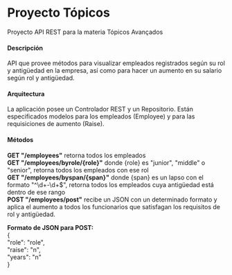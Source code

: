 # Proyecto Tópicos
Proyecto API REST para la materia Tópicos Avançados
#### Descripción
API que provee métodos para visualizar empleados registrados según su rol y antigüedad en la empresa, así como para hacer un aumento en su salario según rol y antigüedad.

#### Arquitectura
La aplicación posee un Controlador REST y un Repositorio. Están especificados modelos para los empleados (Employee) y para las requisiciones de aumento (Raise).

#### Métodos
**GET "/employees"** retorna todos los empleados  
**GET "/employees/byrole/{role}"** donde {role} es "junior", "middle" o "senior", retorna todos los empleados con ese rol  
**GET "/employees/byspan/{span}"** donde {span} es un lapso con el formato "^\\d+\-\\d+$", retorna todos los empleados cuya antigüedad está dentro de ese rango  
**POST "/employees/post"** recibe un JSON con un determinado formato y aplica el aumento a todos los funcionarios que satisfagan los requisitos de rol y antigüedad.  

**Formato de JSON para POST:**  
{  
	"role": "role",  
	"raise": "n",  
	"years": "n"  
}  
